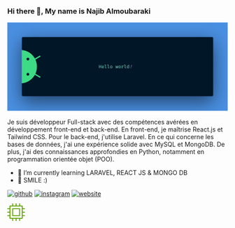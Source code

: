 ### Hi there 👋, My name is Najib Almoubaraki
![I am student of digital development ](https://raw.githubusercontent.com/ahmadhassan7/ahmadhassan7/master/resources/banner.png)

Je suis développeur Full-stack avec des compétences
avérées en développement front-end et back-end. En
front-end, je maîtrise React.js et Tailwind CSS. Pour le
back-end, j'utilise Laravel. En ce qui concerne les bases
de données, j'ai une expérience solide avec MySQL et
MongoDB. De plus, j'ai des connaissances approfondies
en Python, notamment en programmation orientée
objet (POO).

- 🌱 I’m currently learning LARAVEL, REACT JS & MONGO DB
- 💬 SMILE :) 


[<img src='https://cdn.jsdelivr.net/npm/simple-icons@3.0.1/icons/github.svg' alt='github' height='40'>](https://github.com/Najibalmou)  [<img src='https://cdn.jsdelivr.net/npm/simple-icons@3.0.1/icons/instagram.svg' alt='instagram' height='40'>](https://www.instagram.com/najib_almou/)  [<img src='https://cdn.jsdelivr.net/npm/simple-icons@3.0.1/icons/icloud.svg' alt='website' height='40'>](https://najibalmou.github.io/portfolio/)  

<a href='https://docs.github.com/en/developers'><img src='https://raw.githubusercontent.com/acervenky/animated-github-badges/master/assets/devbadge.gif' width='40' height='40'></a> 
